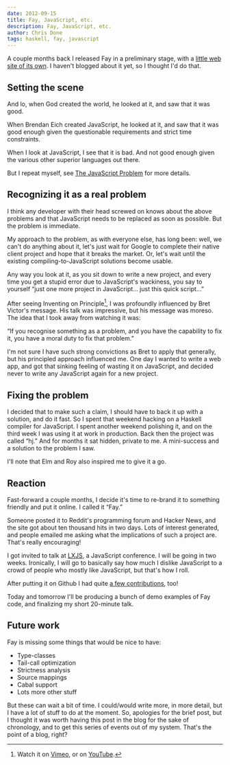 ```yaml
---
date: 2012-09-15
title: Fay, JavaScript, etc.
description: Fay, JavaScript, etc.
author: Chris Done
tags: haskell, fay, javascript
---
```


A couple months back I released Fay in a preliminary stage, with a
[little web site of its own](http://fay-lang.org/). I haven't blogged
about it yet, so I thought I'd do that.

## Setting the scene

And lo, when God created the world,
he looked at it,
and saw that it was good.

When Brendan Eich created JavaScript,
he looked at it,
and saw that it was good enough given the questionable requirements
and strict time constraints.

When I look at JavaScript, I see that it is bad. And not good enough
given the various other superior languages out there.

But I repeat myself, see [The JavaScript
Problem](http://www.haskell.org/haskellwiki/The_JavaScript_Problem)
for more details.

## Recognizing it as a real problem

I think any developer with their head screwed on knows about the above
problems and that JavaScript needs to be replaced as soon as
possible. But the problem is immediate.

My approach to the problem, as with everyone else, has long been:
well, we can't do anything about it, let's just wait for Google to
complete their native client project and hope that it breaks the
market. Or, let's wait until the existing compiling-to-JavaScript
solutions become usable.

Any way you look at it, as you sit down to write a new project, and
every time you get a stupid error due to JavaScript's wackiness, you
say to yourself “just one more project in JavaScript… just this quick
script…”

After seeing Inventing on Principle[^1], I was profoundly influenced
by Bret Victor's message. His talk was impressive, but his message was
moreso. The idea that I took away from watching it was:

“If you recognise something as a problem, and you have the capability
to fix it, you have a moral duty to fix that problem.”

I'm not sure I have such strong convictions as Bret to apply that
generally, but his principled approach influenced me. One day I wanted
to write a web app, and got that sinking feeling of wasting it on
JavaScript, and decided never to write any JavaScript again for a new
project.

## Fixing the problem

I decided that to make such a claim, I should have to back it up with
a solution, and do it fast. So I spent that weekend hacking on a
Haskell compiler for JavaScript. I spent another weekend polishing it,
and on the third week I was using it at work in production. Back then
the project was called “hj.” And for months it sat hidden, private to
me. A mini-success and a solution to the problem I saw.

I'll note that Elm and Roy also inspired me to give it a go.

## Reaction

Fast-forward a couple months, I decide it's time to re-brand it to
something friendly and put it online. I called it “Fay.”

Someone posted it to Reddit's programming forum and Hacker News, and
the site got about ten thousand hits in two days. Lots of interest
generated, and people emailed me asking what the implications of such
a project are. That's really encouraging!

I got invited to talk at [LXJS](http://2012.lxjs.org/), a JavaScript
conference. I will be going in two weeks. Ironically, I will go to
basically say how much I dislike JavaScript to a crowd of people who
mostly like JavaScript, but that's how I roll.

After putting it on Github I had quite [a few
contributions](https://github.com/faylang/fay/network), too!

Today and tomorrow I'll be producing a bunch of demo examples of Fay
code, and finalizing my short 20-minute talk.

## Future work

Fay is missing some things that would be nice to have:

* Type-classes
* Tail-call optimization
* Strictness analysis
* Source mappings
* Cabal support
* Lots more other stuff

But these can wait a bit of time. I could/would write more, in more detail,
but I have a lot of stuff to do at the moment. So, apologies for the
brief post, but I thought it was worth having this post in the blog
for the sake of chronology, and to get this series of events out of my
system. That's the point of a blog, right?

[^1]: Watch it on [Vimeo](http://vimeo.com/36579366), or on
      [YouTube](http://www.youtube.com/watch?v=PUv66718DII).
